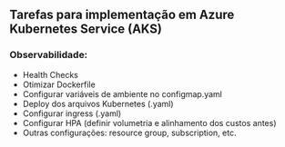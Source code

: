 ## Tarefas para implementação em Azure Kubernetes Service (AKS)

### Observabilidade:

- Health Checks
- Otimizar Dockerfile
- Configurar variáveis de ambiente no configmap.yaml
- Deploy dos arquivos Kubernetes (.yaml)
- Configurar ingress (.yaml)
- Configurar HPA (definir volumetria e alinhamento dos custos antes)
- Outras configurações: resource group, subscription, etc.
